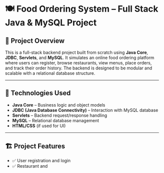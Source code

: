# 🍽️ Food Ordering System – Full Stack Java & MySQL Project

## 📌 Project Overview

This is a full-stack backend project built from scratch using **Java Core**, **JDBC**, **Servlets**, and **MySQL**. It simulates an online food ordering platform where users can register, browse restaurants, view menus, place orders, and track their order history. The backend is designed to be modular and scalable with a relational database structure.

---

## 🧰 Technologies Used

- **Java Core** – Business logic and object models
- **JDBC (Java Database Connectivity)** – Interaction with MySQL database
- **Servlets** – Backend request/response handling
- **MySQL** – Relational database management
- **HTML/CSS** (if used for UI)

---

## 🏗️ Project Features

- ✅ User registration and login
- ✅ Restaurant and
